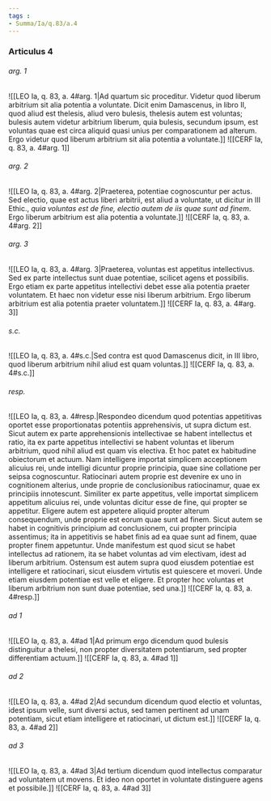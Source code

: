 ```yaml
---
tags : 
- Summa/Ia/q.83/a.4
---
```


### Articulus 4

###### arg. 1
![[LEO Ia, q. 83, a. 4#arg. 1|Ad quartum sic proceditur. Videtur quod liberum arbitrium sit alia potentia a voluntate. Dicit enim Damascenus, in libro II, quod aliud est thelesis, aliud vero bulesis, thelesis autem est voluntas; bulesis autem videtur arbitrium liberum, quia bulesis, secundum ipsum, est voluntas quae est circa aliquid quasi unius per comparationem ad alterum. Ergo videtur quod liberum arbitrium sit alia potentia a voluntate.]]
![[CERF Ia, q. 83, a. 4#arg. 1]]

###### arg. 2
![[LEO Ia, q. 83, a. 4#arg. 2|Praeterea, potentiae cognoscuntur per actus. Sed electio, quae est actus liberi arbitrii, est aliud a voluntate, ut dicitur in III Ethic., *quia voluntas est de fine, electio autem de iis quae sunt ad finem*. Ergo liberum arbitrium est alia potentia a voluntate.]]
![[CERF Ia, q. 83, a. 4#arg. 2]]

###### arg. 3
![[LEO Ia, q. 83, a. 4#arg. 3|Praeterea, voluntas est appetitus intellectivus. Sed ex parte intellectus sunt duae potentiae, scilicet agens et possibilis. Ergo etiam ex parte appetitus intellectivi debet esse alia potentia praeter voluntatem. Et haec non videtur esse nisi liberum arbitrium. Ergo liberum arbitrium est alia potentia praeter voluntatem.]]
![[CERF Ia, q. 83, a. 4#arg. 3]]

###### s.c.
![[LEO Ia, q. 83, a. 4#s.c.|Sed contra est quod Damascenus dicit, in III libro, quod liberum arbitrium nihil aliud est quam voluntas.]]
![[CERF Ia, q. 83, a. 4#s.c.]]

###### resp.
![[LEO Ia, q. 83, a. 4#resp.|Respondeo dicendum quod potentias appetitivas oportet esse proportionatas potentiis apprehensivis, ut supra dictum est. Sicut autem ex parte apprehensionis intellectivae se habent intellectus et ratio, ita ex parte appetitus intellectivi se habent voluntas et liberum arbitrium, quod nihil aliud est quam vis electiva. Et hoc patet ex habitudine obiectorum et actuum. Nam intelligere importat simplicem acceptionem alicuius rei, unde intelligi dicuntur proprie principia, quae sine collatione per seipsa cognoscuntur. Ratiocinari autem proprie est devenire ex uno in cognitionem alterius, unde proprie de conclusionibus ratiocinamur, quae ex principiis innotescunt. Similiter ex parte appetitus, velle importat simplicem appetitum alicuius rei, unde voluntas dicitur esse de fine, qui propter se appetitur. Eligere autem est appetere aliquid propter alterum consequendum, unde proprie est eorum quae sunt ad finem. Sicut autem se habet in cognitivis principium ad conclusionem, cui propter principia assentimus; ita in appetitivis se habet finis ad ea quae sunt ad finem, quae propter finem appetuntur. Unde manifestum est quod sicut se habet intellectus ad rationem, ita se habet voluntas ad vim electivam, idest ad liberum arbitrium. Ostensum est autem supra quod eiusdem potentiae est intelligere et ratiocinari, sicut eiusdem virtutis est quiescere et moveri. Unde etiam eiusdem potentiae est velle et eligere. Et propter hoc voluntas et liberum arbitrium non sunt duae potentiae, sed una.]]
![[CERF Ia, q. 83, a. 4#resp.]]

###### ad 1
![[LEO Ia, q. 83, a. 4#ad 1|Ad primum ergo dicendum quod bulesis distinguitur a thelesi, non propter diversitatem potentiarum, sed propter differentiam actuum.]]
![[CERF Ia, q. 83, a. 4#ad 1]]

###### ad 2
![[LEO Ia, q. 83, a. 4#ad 2|Ad secundum dicendum quod electio et voluntas, idest ipsum velle, sunt diversi actus, sed tamen pertinent ad unam potentiam, sicut etiam intelligere et ratiocinari, ut dictum est.]]
![[CERF Ia, q. 83, a. 4#ad 2]]

###### ad 3
![[LEO Ia, q. 83, a. 4#ad 3|Ad tertium dicendum quod intellectus comparatur ad voluntatem ut movens. Et ideo non oportet in voluntate distinguere agens et possibile.]]
![[CERF Ia, q. 83, a. 4#ad 3]]

